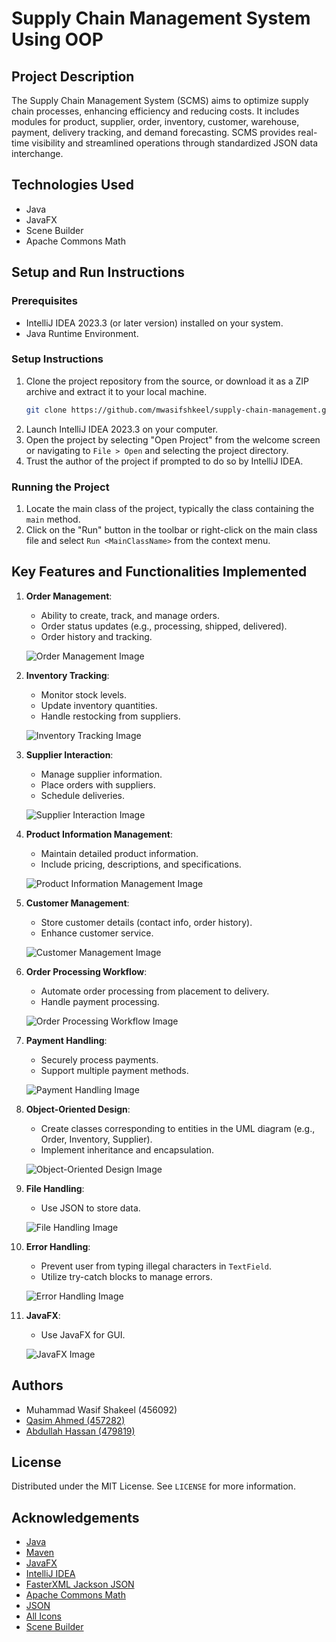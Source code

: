 # Supply Chain Management System Using OOP

## Project Description

The Supply Chain Management System (SCMS) aims to optimize supply chain processes, enhancing efficiency and reducing costs. It includes modules for product, supplier, order, inventory, customer, warehouse, payment, delivery tracking, and demand forecasting. SCMS provides real-time visibility and streamlined operations through standardized JSON data interchange.

## Technologies Used

- Java
- JavaFX
- Scene Builder
- Apache Commons Math

## Setup and Run Instructions

### Prerequisites

- IntelliJ IDEA 2023.3 (or later version) installed on your system.
- Java Runtime Environment.

### Setup Instructions

1. Clone the project repository from the source, or download it as a ZIP archive and extract it to your local machine.
    ```bash
    git clone https://github.com/mwasifshkeel/supply-chain-management.git
    ```
2. Launch IntelliJ IDEA 2023.3 on your computer.
3. Open the project by selecting "Open Project" from the welcome screen or navigating to `File > Open` and selecting the project directory.
4. Trust the author of the project if prompted to do so by IntelliJ IDEA.

### Running the Project

1. Locate the main class of the project, typically the class containing the `main` method.
2. Click on the "Run" button in the toolbar or right-click on the main class file and select `Run <MainClassName>` from the context menu.

## Key Features and Functionalities Implemented

1. **Order Management**:
    - Ability to create, track, and manage orders.
    - Order status updates (e.g., processing, shipped, delivered).
    - Order history and tracking.
    
    ![Order Management Image](images/order.png)

2. **Inventory Tracking**:
    - Monitor stock levels.
    - Update inventory quantities.
    - Handle restocking from suppliers.
    
    ![Inventory Tracking Image](images/inventory.png)

3. **Supplier Interaction**:
    - Manage supplier information.
    - Place orders with suppliers.
    - Schedule deliveries.
    
    ![Supplier Interaction Image](images/supplier.png)

4. **Product Information Management**:
    - Maintain detailed product information.
    - Include pricing, descriptions, and specifications.
    
    ![Product Information Management Image](images/product.png)

5. **Customer Management**:
    - Store customer details (contact info, order history).
    - Enhance customer service.
    
    ![Customer Management Image](images/customer.png)

6. **Order Processing Workflow**:
    - Automate order processing from placement to delivery.
    - Handle payment processing.
    
    ![Order Processing Workflow Image](images/order2.png)

7. **Payment Handling**:
    - Securely process payments.
    - Support multiple payment methods.
    
    ![Payment Handling Image](images/payment.png)

8. **Object-Oriented Design**:
    - Create classes corresponding to entities in the UML diagram (e.g., Order, Inventory, Supplier).
    - Implement inheritance and encapsulation.
    
    ![Object-Oriented Design Image](images/oop.png)

9. **File Handling**:
    - Use JSON to store data.
    
    ![File Handling Image](images/json.png)

10. **Error Handling**:
    - Prevent user from typing illegal characters in `TextField`.
    - Utilize try-catch blocks to manage errors.
    
    ![Error Handling Image](images/error-handling.png)

11. **JavaFX**:
    - Use JavaFX for GUI.
    
    ![JavaFX Image](images/javafx.png)

## Authors

- Muhammad Wasif Shakeel (456092)
- [Qasim Ahmed (457282)](https://github.com/qasimahmed06)
- [Abdullah Hassan (479819)](https://github.com/AbdullahHassan192)

## License

Distributed under the MIT License. See `LICENSE` for more information.

## Acknowledgements

- [Java](https://docs.oracle.com/en/java/)
- [Maven](https://maven.apache.org/guides/index.html)
- [JavaFX](https://openjfx.io/openjfx-docs/)
- [IntelliJ IDEA](https://www.jetbrains.com/help/idea/getting-started.html)
- [FasterXML Jackson JSON](https://github.com/FasterXML/jackson/blob/master/MANUAL.md)
- [Apache Commons Math](https://commons.apache.org/proper/commons-math/)
- [JSON](https://github.com/stleary/JSON-java)
- [All Icons](https://www.svgrepo.com/)
- [Scene Builder](https://docs.gluonhq.com/)
